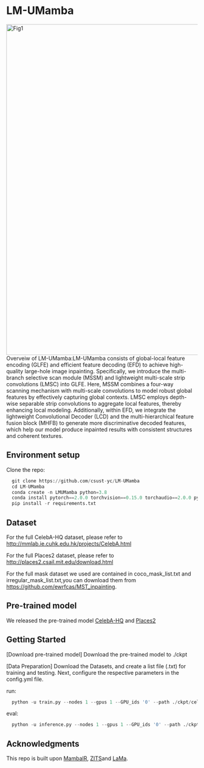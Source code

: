 # LM-UMamba
<img width="3250" height="869" alt="Fig1" src="https://github.com/user-attachments/assets/b2be4d4a-3ea9-4d89-af81-c460df3a37c2" />
Overveiw of LM-UMamba:LM-UMamba consists of global-local feature encoding (GLFE) and efficient feature decoding (EFD) to achieve high-quality large-hole image inpainting. Specifically, we introduce the multi-branch selective scan module (MSSM) and lightweight multi-scale strip convolutions (LMSC) into GLFE. Here, MSSM combines a four-way scanning mechanism with multi-scale convolutions to model robust global features by effectively capturing global contexts. LMSC employs depth-wise separable strip convolutions to aggregate local features, thereby enhancing local modeling. Additionally, within EFD, we integrate the lightweight Convolutional Decoder (LCD) and the multi-hierarchical feature fusion block (MHFB) to generate more discriminative decoded features, which help our model produce inpainted results with consistent structures and coherent textures.

## Environment setup
Clone the repo:
```python
  git clone https://github.com/csust-yc/LM-UMamba
  cd LM-UMamba
  conda create -n LMUMamba python=3.8
  conda install pytorch==2.0.0 torchvision==0.15.0 torchaudio==2.0.0 pytorch-cuda=11.8 -c pytorch -c nvidia
  pip install -r requirements.txt
```


## Dataset
For the full CelebA-HQ dataset, please refer to http://mmlab.ie.cuhk.edu.hk/projects/CelebA.html

For the full Places2 dataset, please refer to http://places2.csail.mit.edu/download.html

For the full mask dataset we used are contained in coco_mask_list.txt and irregular_mask_list.txt,you can download them from https://github.com/ewrfcas/MST_inpainting.


## Pre-trained model
We released the pre-trained model [CelebA-HQ](https://pan.baidu.com/s/1yigVwq7HMo9n_OlLnDIlyw?pwd=xpqq) and [Places2](https://pan.baidu.com/s/1ZpiGWRvr9DPO7zCutXwwsg?pwd=sjsd)

## Getting Started
[Download pre-trained model] Download the pre-trained model to ./ckpt

[Data Preparation] Download the Datasets, and create a list file (.txt) for training and testing. Next, configure the respective parameters in the config.yml file.

run:
```python
  python -u train.py --nodes 1 --gpus 1 --GPU_ids '0' --path ./ckpt/celeba --config_file ./config_list/config.yml --lama --DDP
```

eval:
``` python
  python -u inference.py --nodes 1 --gpus 1 --GPU_ids '0' --path ./ckpt/celeba --config_file ./config_list/config.yml
```
  
## Acknowledgments
This repo is built upon [MambaIR](https://github.com/csguoh/MambaIR), [ZITS](https://github.com/DQiaole/ZITS_inpainting?tab=readme-ov-file)and [LaMa](https://github.com/advimman/lama).
